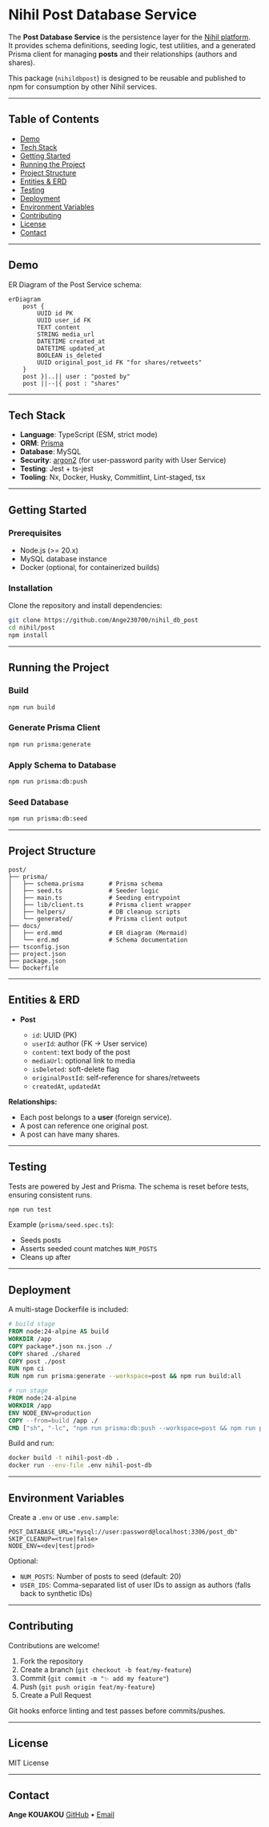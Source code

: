 <!-- post\README.md -->

# Nihil Post Database Service

<!-- ![Nihil Logo](link-to-logo.png) -->

The **Post Database Service** is the persistence layer for the [Nihil platform](https://github.com/Ange230700/nihil_db_post).  
It provides schema definitions, seeding logic, test utilities, and a generated Prisma client for managing **posts** and their relationships (authors and shares).

This package (`nihildbpost`) is designed to be reusable and published to npm for consumption by other Nihil services.

---

## Table of Contents
- [Demo](#demo)
- [Tech Stack](#tech-stack)
- [Getting Started](#getting-started)
- [Running the Project](#running-the-project)
- [Project Structure](#project-structure)
- [Entities & ERD](#entities--erd)
- [Testing](#testing)
- [Deployment](#deployment)
- [Environment Variables](#environment-variables)
- [Contributing](#contributing)
- [License](#license)
- [Contact](#contact)

---

## Demo

ER Diagram of the Post Service schema:

```mermaid
erDiagram
    post {
        UUID id PK
        UUID user_id FK
        TEXT content
        STRING media_url
        DATETIME created_at
        DATETIME updated_at
        BOOLEAN is_deleted
        UUID original_post_id FK "for shares/retweets"
    }
    post }|..|| user : "posted by"
    post ||--|{ post : "shares"
````

---

## Tech Stack

* **Language**: TypeScript (ESM, strict mode)
* **ORM**: [Prisma](https://www.prisma.io/)
* **Database**: MySQL
* **Security**: [argon2](https://www.npmjs.com/package/argon2) (for user-password parity with User Service)
* **Testing**: Jest + ts-jest
* **Tooling**: Nx, Docker, Husky, Commitlint, Lint-staged, tsx

---

## Getting Started

### Prerequisites

* Node.js (>= 20.x)
* MySQL database instance
* Docker (optional, for containerized builds)

### Installation

Clone the repository and install dependencies:

```bash
git clone https://github.com/Ange230700/nihil_db_post
cd nihil/post
npm install
```

---

## Running the Project

### Build

```bash
npm run build
```

### Generate Prisma Client

```bash
npm run prisma:generate
```

### Apply Schema to Database

```bash
npm run prisma:db:push
```

### Seed Database

```bash
npm run prisma:db:seed
```

---

## Project Structure

```
post/
├── prisma/
│   ├── schema.prisma       # Prisma schema
│   ├── seed.ts             # Seeder logic
│   ├── main.ts             # Seeding entrypoint
│   ├── lib/client.ts       # Prisma client wrapper
│   ├── helpers/            # DB cleanup scripts
│   └── generated/          # Prisma client output
├── docs/
│   ├── erd.mmd             # ER diagram (Mermaid)
│   └── erd.md              # Schema documentation
├── tsconfig.json
├── project.json
├── package.json
└── Dockerfile
```

---

## Entities & ERD

* **Post**

  * `id`: UUID (PK)
  * `userId`: author (FK → User service)
  * `content`: text body of the post
  * `mediaUrl`: optional link to media
  * `isDeleted`: soft-delete flag
  * `originalPostId`: self-reference for shares/retweets
  * `createdAt`, `updatedAt`

**Relationships:**

* Each post belongs to a **user** (foreign service).
* A post can reference one original post.
* A post can have many shares.

---

## Testing

Tests are powered by Jest and Prisma.
The schema is reset before tests, ensuring consistent runs.

```bash
npm run test
```

Example (`prisma/seed.spec.ts`):

* Seeds posts
* Asserts seeded count matches `NUM_POSTS`
* Cleans up after

---

## Deployment

A multi-stage Dockerfile is included:

```dockerfile
# build stage
FROM node:24-alpine AS build
WORKDIR /app
COPY package*.json nx.json ./
COPY shared ./shared
COPY post ./post
RUN npm ci
RUN npm run prisma:generate --workspace=post && npm run build:all

# run stage
FROM node:24-alpine
WORKDIR /app
ENV NODE_ENV=production
COPY --from=build /app ./
CMD ["sh", "-lc", "npm run prisma:db:push --workspace=post && npm run prisma:db:seed --workspace=post && tail -f /dev/null"]
```

Build and run:

```bash
docker build -t nihil-post-db .
docker run --env-file .env nihil-post-db
```

---

## Environment Variables

Create a `.env` or use `.env.sample`:

```env
POST_DATABASE_URL="mysql://user:password@localhost:3306/post_db"
SKIP_CLEANUP=<true|false>
NODE_ENV=<dev|test|prod>
```

Optional:

* `NUM_POSTS`: Number of posts to seed (default: 20)
* `USER_IDS`: Comma-separated list of user IDs to assign as authors (falls back to synthetic IDs)

---

## Contributing

Contributions are welcome!

1. Fork the repository
2. Create a branch (`git checkout -b feat/my-feature`)
3. Commit (`git commit -m "✨ add my feature"`)
4. Push (`git push origin feat/my-feature`)
5. Create a Pull Request

Git hooks enforce linting and test passes before commits/pushes.

---

## License

MIT License

---

## Contact

**Ange KOUAKOU**
[GitHub](https://github.com/your-username) • [Email](mailto:your.email@example.com)
